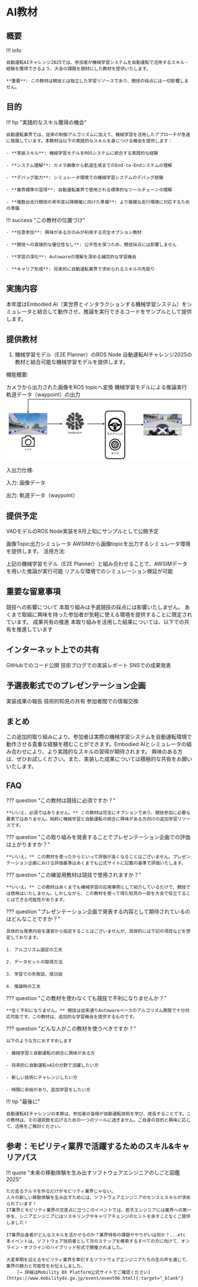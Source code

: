 # AI教材

## 概要

!!! info

    自動運転AIチャレンジ2025では、参加者が機械学習システムを自動運転で活用するスキル・経験を獲得できるよう、大会の課題を題材にした教材を提供いたします。

    **重要**: この教材は競技とは独立した学習リソースであり、競技の採点には一切影響しません。

## 目的

!!! tip "実践的なスキル獲得の機会"

    自動運転業界では、従来の制御アルゴリズムに加えて、機械学習を活用したアプローチが急速に発展しています。本教材は以下の実践的なスキルを身につける機会を提供します：

    - **実装スキル**: 機械学習モデルをROSシステムに統合する実践的な経験

    - **システム理解**: カメラ画像から軌道生成までのEnd-to-Endシステムの理解

    - **デバッグ能力**: シミュレータ環境での機械学習システムのデバッグ経験

    - **業界標準の習得**: 自動運転業界で使用される標準的なツールチェーンの理解

    - **複数台走行競技の来年度以降開催に向けた準備**: より複雑な走行環境に対応するための準備

!!! success "この教材の位置づけ"

    - **任意参加**: 興味がある方のみが利用する完全オプション教材

    - **競技への直接的な優位性なし**: 公平性を保つため、競技採点には影響しません

    - **学習の深化**: Autowareの理解を深める補完的な学習機会

    - **キャリア形成**: 将来的に自動運転業界で求められるスキルの先取り

## 実施内容

本年度はEmbodied AI（実世界とインタラクションする機械学習システム）をシミュレータと結合して動作させ、推論を実行できるコードをサンプルとして提供します。

## 提供教材

1. 機械学習モデル（E2E Planner）のROS Node
自動運転AIチャレンジ2025の教材と結合可能な機械学習モデルを提供します。

機能概要:

カメラから出力された画像をROS topicへ変換
機械学習モデルによる推論実行
軌道データ（waypoint）の出力
![alt text](assets/ai_image.png)

入出力仕様:

入力: 画像データ

出力: 軌道データ（waypoint）

## 提供予定

VADモデルのROS Node実装を8月上旬にサンプルとして公開予定

画像Topic出力シミュレータ
AWSIMから画像topicを出力するシミュレータ環境を提供します。
活用方法:

上記の機械学習モデル（E2E Planner）と組み合わせることで、AWSIMデータを用いた推論が実行可能
リアルな環境でのシミュレーション検証が可能

## 重要な留意事項

競技への影響について
本取り組みは予選競技の採点には影響いたしません。 あくまで取組に興味を持った参加者が気軽に使える環境を提供することに限定されています。
成果共有の推進
本取り組みを活用した結果については、以下での共有を推進しています

## インターネット上での共有

GitHubでのコード公開
技術ブログでの実装レポート
SNSでの成果発表

## 予選表彰式でのプレゼンテーション企画

実装成果の報告
技術的知見の共有
参加者間での情報交換

## まとめ

この追加的取り組みにより、参加者は実際の機械学習システムを自動運転環境で動作させる貴重な経験を積むことができます。Embodied AIとシミュレータの組み合わせにより、より実践的なスキルの習得が期待されます。
興味のある方は、ぜひお試しください。また、実装した成果については積極的な共有をお願いいたします。

## FAQ

??? question "この教材は競技に必須ですか？"

    **いいえ、必須ではありません。** この教材は完全にオプションであり、競技参加に必要な要素ではありません。純粋に機械学習と自動運転の統合に興味がある方向けの追加学習リソースです。

??? question "この取り組みを発表することでプレゼンテーション企画での評価は上がりますか？"

    **いいえ。** この教材を使ったからといって評価が高くなることはございません。プレゼンテーション企画における評価基準はあくまでも公式サイトに記載の基準で評価いたします。

??? question "この練習用教材は競技で使用されますか？"

    **いいえ。** この教材はあくまでも機械学習の応用事例として紹介しているだけで、競技では使用はいたしません。しかしながら、この教材を使って得た知見の一部を大会で役立てることはできる可能性があります。

??? question "プレゼンテーション企画で発表する内容として期待されているのはどんなことですか？"

    具体的な発表内容を運営から指定することはございませんが、具体的には下記の項目などを想定しております。

    1. アルゴリズム選定の工夫

    2. データセットの取得方法

    3. 学習での失敗談、成功談

    4. 推論時の工夫

??? question "この教材を使わなくても競技で不利になりませんか？"

    **全く不利になりません。** 競技は従来通りAutowareベースのアルゴリズム開発で十分対応可能です。この教材は、追加的な学習機会を提供するものです。

??? question "どんな人がこの教材を使うべきですか？"

    以下のような方におすすめします

    - 機械学習と自動運転の統合に興味がある方

    - 将来的に自動運転×AIの分野で活躍したい方

    - 新しい技術にチャレンジしたい方

    - 時間に余裕があり、追加学習をしたい方

!!! tip "最後に"

    自動運転AIチャレンジの本質は、参加者の皆様が自動運転技術を学び、成長することです。この教材は、その選択肢を広げるための一つのツールに過ぎません。ご自身の目的と興味に応じて、活用をご検討ください。

## 参考：モビリティ業界で活躍するためのスキル&キャリアパス

!!! quote "未来の移動体験を生み出すソフトウェアエンジニアのしごと図鑑2025"

    ただ走るクルマを作るだけがモビリティ業界じゃない。
    人々の新しい移動体験を生み出すためには、ソフトウェアエンジニアのセンスとスキルが求められています！
    IT業界とモビリティ業界の交差点に立つこのイベントでは、若手エンジニアには業界への第一歩を、シニアエンジニアにはリスキリングやキャリアチェンジのヒントを余すことなくご提供しました！

    IT業界出身者がどんなスキルを活かせるのか？業界特有の課題ややりがいは何か？...etc
    本イベントは、ソフトウェア技術者として次のステップを模索するすべての方に向けて、オンライン・オフラインのハイブリッド形式で開催されました。

    大変革期を迎えるモビリティ業界を牽引するソフトウェアエンジニアたちの生の声を通じて、業界の魅力と可能性をお伝えしました。
        [→ 詳細はMobility DX Platform公式サイトでご確認ください](https://www.mobilitydx.go.jp/event/event06.html){:target="_blank"}
